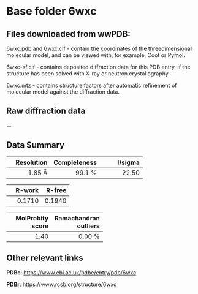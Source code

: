 # Base folder 6wxc

## Files downloaded from wwPDB:

6wxc.pdb and 6wxc.cif - contain the coordinates of the threedimensional molecular model, and can be viewed with, for example, Coot or Pymol.

6wxc-sf.cif - contains deposited diffraction data for this PDB entry, if the structure has been solved with X-ray or neutron crystallography.

6wxc.mtz - contains structure factors after automatic refinement of molecular model against the diffraction data.

## Raw diffraction data

--<br> 

## Data Summary
|   | Resolution | Completeness| I/sigma |
|---|-------------:|----------------:|--------------:|
|   |1.85 Å|99.1  %|<img width=50/>22.50|

|   | **R-work**| **R-free**   
|---|-------------:|----------------:|           
||  0.1710|  0.1940|

|   |**MolProbity<br>score**| **Ramachandran<br>outliers** 
|---|-------------:|----------------:|
||  1.40|  0.00 %|

 

 



## Other relevant links 
**PDBe**:  https://www.ebi.ac.uk/pdbe/entry/pdb/6wxc
 
**PDBr**: https://www.rcsb.org/structure/6wxc 

